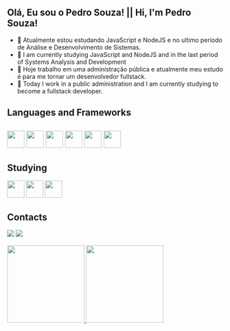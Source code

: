  ##  Olá, Eu sou o Pedro Souza!  ||  Hi, I'm Pedro Souza!
- 🌱 Atualmente estou estudando JavaScript e NodeJS e no ultimo período de Análise e Desenvolvimento de Sistemas.
- 🌱 I am currently studying JavaScript and NodeJS and in the last period of Systems Analysis and Development
- 🔭 Hoje trabalho em uma administração pública e atualmente meu estudo é para me tornar um desenvolvedor fullstack.
- 🔭 Today I work in a public administration and I am currently studying to become a fullstack developer.
<div>
<h2>Languages and Frameworks<h2/>
 <img src="https://cdn.jsdelivr.net/gh/devicons/devicon/icons/html5/html5-original.svg" width="40" height="40"/>          
 <img src="https://cdn.jsdelivr.net/gh/devicons/devicon/icons/css3/css3-original.svg" width="40" height="40" />
 <img src="https://cdn.jsdelivr.net/gh/devicons/devicon/icons/javascript/javascript-original.svg" width="40" height="40"/>                 
 <img src="https://cdn.jsdelivr.net/gh/devicons/devicon/icons/mysql/mysql-original-wordmark.svg" width="40" height="40"/>          
 <img src="https://cdn.jsdelivr.net/gh/devicons/devicon/icons/nodejs/nodejs-original.svg" width="40" height="40"/>
 <img src="https://cdn.jsdelivr.net/gh/devicons/devicon/icons/react/react-original.svg" width="40" height="40"/>
</div>
 
<div>
<h2>Studying</h2>
 <img src="https://cdn.jsdelivr.net/gh/devicons/devicon/icons/vuejs/vuejs-original.svg" width="40" height="40"/>
 <img src="https://cdn.jsdelivr.net/gh/devicons/devicon/icons/nuxtjs/nuxtjs-original.svg" width="40" height="40"/>
 <img src="https://cdn.jsdelivr.net/gh/devicons/devicon/icons/typescript/typescript-original.svg" width="40" height="40"/>
</div>

<div>
 <h2>Contacts</h2>
<a href="https://www.linkedin.com/in/pedrops244/" target="_blank"><img src="https://img.shields.io/badge/-LinkedIn-%230077B5?style=for-the-badge&logo=linkedin&logoColor=white" target="_blank"></a>
 <a href = "mailto:pedrops244@hotmail.com"><img src="https://img.shields.io/badge/Email-0078D4?style=for-the-badge&logo=microsoft-outlook&logoColor=white" target="_blank"></a>
</div>
 <br>
<div>
<a href="https://github.com/pedrops244">
<img height="180em" src="https://github-readme-stats.vercel.app/api/top-langs/?username=pedrops244&layout=compact&langs_count=6&theme=dracula"/>
<img height="180em" src="https://github-readme-stats.vercel.app/api?username=pedrops244&show_icons=true&theme=dracula&include_all_commits=true&count_private=true"/>
</div

